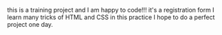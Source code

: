 this is a training project and I am happy to code!!!
it's a registration form I learn many tricks of HTML and CSS in this practice 
I hope to do a perfect project one day.
